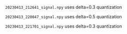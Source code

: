 `20230413_212641_signal.npy` uses delta=0.3 quantization

`20230413_220047_signal.npy` uses delta=0.5 quantization

`20230413_221701_signal.npy` uses delta=0.3 quantization




